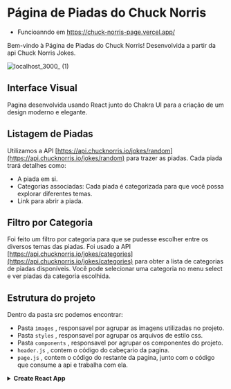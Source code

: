 # Página de Piadas do Chuck Norris

- Funcioanndo em https://chuck-norris-page.vercel.app/

Bem-vindo à Página de Piadas do Chuck Norris! Desenvolvida a partir da api Chuck Norris Jokes.

![localhost_3000_ (1)](https://github.com/EmanuelBitenc/ChuckNorris_Page/assets/63247451/9746a5d1-1390-4534-b8fd-d2abb374d695)

## Interface Visual

Pagina desenvolvida usando React junto do Chakra UI para a criação de um design moderno e elegante.

## Listagem de Piadas

Utilizamos a API [https://api.chucknorris.io/jokes/random](https://api.chucknorris.io/jokes/random) para trazer as piadas. Cada piada trará detalhes como:

- A piada em si.
- Categorias associadas: Cada piada é categorizada para que você possa explorar diferentes temas.
- Link para abrir a piada.

## Filtro por Categoria

Foi feito um filtro por categoria para que se pudesse escolher entre os diversos temas das piadas. Foi usado a API [https://api.chucknorris.io/jokes/categories](https://api.chucknorris.io/jokes/categories) para obter a lista de categorias de piadas disponíveis. Você pode selecionar uma categoria no menu select e ver piadas da categoria escolhida.

## Estrutura do projeto

Dentro da pasta src podemos encontrar:

- Pasta `images` , responsavel por agrupar as imagens utilizadas no projeto.
- Pasta `styles` , responsavel por agrupar os arquivos de estilo css.
- Pasta `components` , responsavel por agrupar os componentes do projeto.
- `header.js` , contem o código do cabeçario da pagina.
- `page.js` , contem o código do restante da pagina, junto com o código que consume a api e trabalha com ela.

<details><summary><b>Create React App</summary>

# Getting Started with Create React App

This project was bootstrapped with [Create React App](https://github.com/facebook/create-react-app).

## Available Scripts

In the project directory, you can run:

### `yarn start`

Runs the app in the development mode.\
Open [http://localhost:3000](http://localhost:3000) to view it in your browser.

The page will reload when you make changes.\
You may also see any lint errors in the console.

</details>
